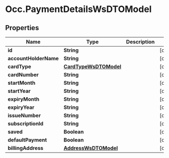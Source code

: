 # Occ.PaymentDetailsWsDTOModel

## Properties
Name | Type | Description | Notes
------------ | ------------- | ------------- | -------------
**id** | **String** |  | [optional] 
**accountHolderName** | **String** |  | [optional] 
**cardType** | [**CardTypeWsDTOModel**](CardTypeWsDTOModel.md) |  | [optional] 
**cardNumber** | **String** |  | [optional] 
**startMonth** | **String** |  | [optional] 
**startYear** | **String** |  | [optional] 
**expiryMonth** | **String** |  | [optional] 
**expiryYear** | **String** |  | [optional] 
**issueNumber** | **String** |  | [optional] 
**subscriptionId** | **String** |  | [optional] 
**saved** | **Boolean** |  | [optional] 
**defaultPayment** | **Boolean** |  | [optional] 
**billingAddress** | [**AddressWsDTOModel**](AddressWsDTOModel.md) |  | [optional] 


